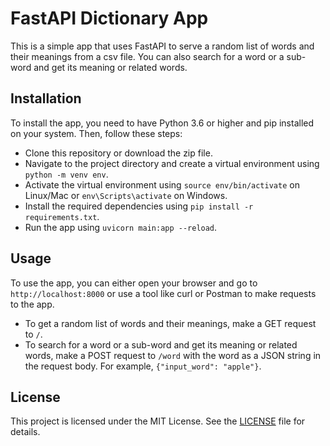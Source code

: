 # FastAPI Dictionary App

This is a simple app that uses FastAPI to serve a random list of words and their meanings from a csv file. You can also search for a word or a sub-word and get its meaning or related words.

## Installation

To install the app, you need to have Python 3.6 or higher and pip installed on your system. Then, follow these steps:

- Clone this repository or download the zip file.
- Navigate to the project directory and create a virtual environment using `python -m venv env`.
- Activate the virtual environment using `source env/bin/activate` on Linux/Mac or `env\Scripts\activate` on Windows.
- Install the required dependencies using `pip install -r requirements.txt`.
- Run the app using `uvicorn main:app --reload`.

## Usage

To use the app, you can either open your browser and go to `http://localhost:8000` or use a tool like curl or Postman to make requests to the app.

- To get a random list of words and their meanings, make a GET request to `/`.
- To search for a word or a sub-word and get its meaning or related words, make a POST request to `/word` with the word as a JSON string in the request body. For example, `{"input_word": "apple"}`.

## License

This project is licensed under the MIT License. See the [LICENSE](LICENSE) file for details.
